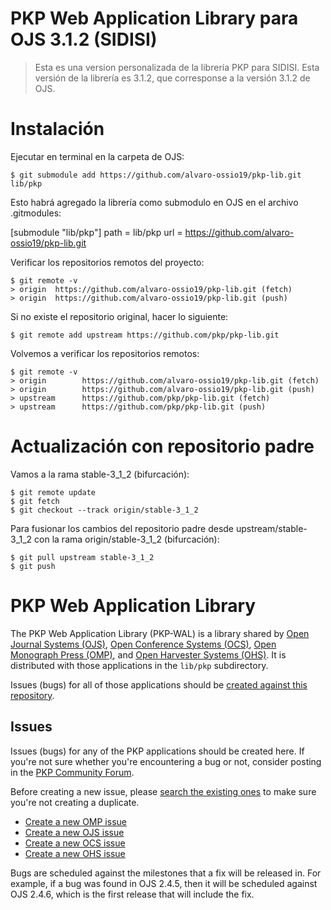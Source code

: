 PKP Web Application Library para OJS 3.1.2 (SIDISI)
=======

> Esta es una version personalizada de la librería PKP para SIDISI. Esta versión de la librería es 3.1.2, que corresponse a la versión 3.1.2 de OJS.

# Instalación

Ejecutar en terminal en la carpeta de OJS:

    $ git submodule add https://github.com/alvaro-ossio19/pkp-lib.git  lib/pkp

Esto habrá agregado la librería como submodulo en OJS en el archivo .gitmodules:

[submodule "lib/pkp"]
	path = lib/pkp
	url = https://github.com/alvaro-ossio19/pkp-lib.git

Verificar los repositorios remotos del proyecto:

    $ git remote -v
    > origin  https://github.com/alvaro-ossio19/pkp-lib.git (fetch)
    > origin  https://github.com/alvaro-ossio19/pkp-lib.git (push)

Si no existe el repositorio original, hacer lo siguiente:

    $ git remote add upstream https://github.com/pkp/pkp-lib.git

Volvemos a verificar los repositorios remotos:

    $ git remote -v
    > origin        https://github.com/alvaro-ossio19/pkp-lib.git (fetch)
    > origin        https://github.com/alvaro-ossio19/pkp-lib.git (push)
    > upstream      https://github.com/pkp/pkp-lib.git (fetch)
    > upstream      https://github.com/pkp/pkp-lib.git (push)

# Actualización con repositorio padre

Vamos a la rama stable-3_1_2 (bifurcación):

    $ git remote update
    $ git fetch
    $ git checkout --track origin/stable-3_1_2

Para fusionar los cambios del repositorio padre desde upstream/stable-3_1_2 con la rama origin/stable-3_1_2 (bifurcación):

    $ git pull upstream stable-3_1_2
    $ git push


PKP Web Application Library
=======

The PKP Web Application Library (PKP-WAL) is a library shared by [Open Journal Systems (OJS)](http://github.com/pkp/ojs), [Open Conference Systems (OCS)](http://github.com/pkp/ocs), [Open Monograph Press (OMP)](http://github.com/pkp/omp), and [Open Harvester Systems (OHS)](http://github.com/pkp/harvester). It is distributed with those applications in the `lib/pkp` subdirectory.

Issues (bugs) for all of those applications should be [created against this repository](https://github.com/pkp/pkp-lib/issues).

## Issues
Issues (bugs) for any of the PKP applications should be created here. If you're not sure whether you're encountering a bug or not, consider posting in the [PKP Community Forum](http://forum.pkp.sfu.ca/).

Before creating a new issue, please [search the existing ones](https://github.com/pkp/pkp-lib/issues) to make sure you're not creating a duplicate.

* [Create a new OMP issue](https://github.com/pkp/pkp-lib/issues/new?title=[OMP])
* [Create a new OJS issue](https://github.com/pkp/pkp-lib/issues/new?title=[OJS])
* [Create a new OCS issue](https://github.com/pkp/pkp-lib/issues/new?title=[OCS])
* [Create a new OHS issue](https://github.com/pkp/pkp-lib/issues/new?title=[OHS])

Bugs are scheduled against the milestones that a fix will be released in. For example, if a bug was found in OJS 2.4.5, then it will be scheduled against OJS 2.4.6, which is the first release that will include the fix.
